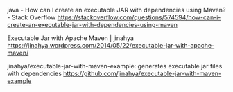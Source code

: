 java - How can I create an executable JAR with dependencies using Maven? - Stack Overflow
 https://stackoverflow.com/questions/574594/how-can-i-create-an-executable-jar-with-dependencies-using-maven

Executable Jar with Apache Maven | jinahya
 https://jinahya.wordpress.com/2014/05/22/executable-jar-with-apache-maven/

jinahya/executable-jar-with-maven-example: generates executable jar files with dependencies
 https://github.com/jinahya/executable-jar-with-maven-example
